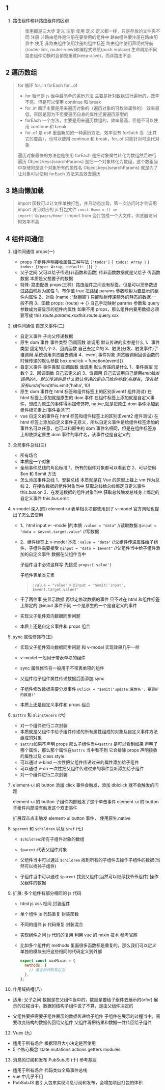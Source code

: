 ## 1

1. 路由组件和非路由组件的区别

   > 使用都是三大步 定义 注册 使用
   > 定义 定义都一样，只是存放的文件夹不同
   > 注册 非路由组件是注册在要使用的组件中 路由组件要注册在路由配置中
   > 使用 非路由组件使用注册的组件标签 路由组件使用声明式导航(router-link, router-view)和编程式导航(push replace)
   > 生命周期不同 路由组件切换时会销毁重建(keep-alive)，而非路由不会

## 2 遍历数组

> for 循环 for..in forEach for...of
>
> - for 循环是 js 当中最简单的遍历方法 主要是针对数组进行遍历的，效率不高，但是可以使用 continue 和 break
> - for..in 循环主要是用来遍历对象的（遍历对象的可枚举属性的） 效率最低，原因是因为不但要遍历自身的属性还要遍历原型的
> - forEach 一个方法，主要是用来遍历数组的，效率最高，但是不可以使用 continue 和 break
> - for..of 是 es6 里面新加的一种遍历方法，效率没有 forEach 高（比其它的要高），也可以使用 continue 和 break，for..of 只能针对可迭代对象
>
> 遍历对象最快的方法也是使用 forEach 是把对象属性转化为数组然后进行遍历
> Object.keys(searchParams) 是把一个对象转化为数组，这个数组当中存储的是这个对象所有的属性名
> Object.keys(searchParams) 就是为了让对象可以使用 forEach 方法来高效去遍历

## 3 路由懒加载

> import 函数可以让文件单独打包，并且动态加载，第一次访问时才会调用 import 访问对应的 js 打包文件 `const Home = () => import('@/pages/Home')`
> import from 会打包成一个大文件，浏览器访问时效率不高

## 4 组件间通信

1. 组件间通信 props(一)

   - props 子组件声明接收属性三种写法 `['todos']` `{ todos: Array }` `{ todos: {type: Array, default: []} }`
   - 父子之间
     父可以给子传递(非函数和函数) 传非函数数据就是父给子 传函数数据 本质是父想要子的数据
   - 特殊:
     路由配置 props(三种）路由组件之间没有标签，但是可以把参数通过路由映射为属性
     1、布尔值 true 把路径 params 参数映射为要显示的组件内属性
     2、对象 {name : '赵丽颖'} 只能映射传递额外的静态的数据 一般不用
     3、函数 props: (route) => {} 自己手动映射 params 参数和 query 参数成为要显示的组件内属性
     如果不用 props，那么组件内要用数据必须要写成 this.$route.params.xxx this.$route.query.xxx

2. 组件间通信 自定义事件(二)

   - 自定义事件
     子向父传递数据
   - 原生 dom 事件
     事件类型 回调函数 谁调用 默认传递的实参是什么
     1、事件类型 固定的几个
     2、回调函数 自己去定义的
     3、触发(分发、触发事件)了谁调用 系统调用浏览器去调用
     4、event 事件对象 浏览器调用回调函数的时候传递的默认参数 box.onclick = function(event){}
   - 自定义事件
     事件类型 回调函数 谁调用 默认传递的是什么
     1、事件类型 无数个
     2、回调函数 自己去定义的
     3、谁调用 自己去调用自己使用$emit触发调用的
     4、默认传递的是什么 默认传递的是自己给的参数 (有就有，没有就没有undefined) this.$emit('haha', 10)
   - 原生 dom 事件在 html 标签和组件标签上的区别(Event1 组件测试)
     在 html 标签上添加就是原生的 dom 事件
     在组件标签上添加就是自定义事件，想成为原生的事件得添加修饰符, native,就是把原生 dom 事件添加到组件根元素上(事件委派了)
   - vue 自定义的事件在 html 标签和组件标签上的区别(Event2 组件测试)
     在 html 标签上添加自定义事件无意义，所以自定义事件是给组件标签添加的
     事件名可以任意，也可以和原生的 dom 事件名相同，但是在组件标签身上即使绑定原生 dom 事件的事件名，该事件也是自定义的

3. 全局事件总线(三)

   - 所有场合
   - 本质是一个对象
   - 全局事件总线的角色标准
     1、所有的组件对象都可以看到它
     2、可以使用 $on 和 $emit 方法
   - 怎么添加事件总线
     1、安装总线 本质就是在 Vue 的原型上挂上 vm 作为总线
     2、在接收数据的组件对象当中 获取总线给总线绑定自定义事件 this.$bus.$on
     3、在发送数据的组件对象当中 获取总线触发总线身上绑定的自定义事件 this.$bus.$emit

4. v-model 深入(四)
   element-ui 表单相关项都使用到了 v-model
   官方网站也提出了怎么去使用

   - 1、html input v- -mode |的本质
     `:value = "data"` //读取数据
     `@input = "data = $event.target.value"` //写数据

   - 2、组件标签上 v-modeI 本质
     `:value = "data"` //父组件传递属性给子组件，子组件需要接受
     `@input = "data = $event"` //父组件当中给子组件添加的自定义事件
     数据在父组件当中

     子组件当中必须这样写
     先接受 `props:['value']`

     子组件表单类元素

     > `:value = "value"` > `@input = "$emit('input', $event.target.value)"`

   - 干了两件事
     先显示数据 再绑定修改数据的事件
     只不过在 html 和组件标签上绑定的 @input 事件不同 一个是原生的一个是自定义的事件

   - 实现父子组件双向数据同步问题

   - 本质上还是自定义事件和 props 组合

5. sync 属性修饰符(五)

   - 实现父子组件双向数据同步问题 和 v-model 实现效果几乎一样
   - v-model 一般用于带表单项的组件
   - sync 属性修饰符一般用于不带表单项的组件

   - 父组件给子组件属性传递数据后面添加.sync
   - 子组件修改数据需要分发事件 `@click = "$emit('update:属性名', 要更新的数据)"`
   - 本质上还是自定义事件和 props 组合

6. `$attrs` 和 `$linsteners` (六)

   - 对一个组件进行二次封装
   - 本质就是父组件中给子组件传递的所有属性组成的对象及自定义事件方法组成的对象
   - `$attrs`如果不声明 props 那么子组件当中`$attrs` 是可以看到如果 声明了哪个属性，那么那个属性在`$attrs` 当中看不到
     它会排除 props 声明接收的属性以及 class style
   - 可以通过 v-bind 一次性把父组件传递过来的属性添加给子组件
   - 可以通过 v-on 一次性把父组件传递过来的事件监听添加给子组件
   - 对一个组件进行二次封装

7. element-ui 的 button 添加 click 事件会触发，添加 dblclick 就不会触发的问题

   element-ui 的 button 子组件内部触发了这个单击事件
   element-ui 的 button 子组件内部没有触发这个双击事件

   扩展双击点击触发 element-ui button 事件， 使用原生.native

8. `$parent` 和 `$children` 以及 `$ref` (七)

   - `$children`:所有子组件对象的数组
   - `$parent`:代表父组件对象

   - 父组件当中可以通过 `$children` 找到所有的子组件去操作子组件的数据(当然可以找孙子组件)
   - 子组件当中可以通过 `$parent` 找到父组件(当然可以继续找爷爷组件) 操作父组件的数据

9. 扩展: 多个组件有部分相同的 js 代码

   - html js css 相同 封装组件

   - 单个组件 js 代码重复 封装函数

   - 不同的组件 js 代码重复 封装混合

   - 实现组件之间 js 代码的复用 利用 vue 的 mixin 技术 参考官网

   - 比如多个组件的 methods 里面很多函数都是重复的，那么我们可以定义单独的模块去把这些相同的代码定义到外部

     ```js
     export const xxxMixin = {
       methods: {
         // 重复的代码写在这
       },
     };
     ```

10. 作用域插槽(八)

- 适用: 父子之间
  数据是在父组件当中的，数据是要给子组件去展示的(vfor)
  展示的过程当中，数据的结构子组件说了不算，是由父组件决定的

- 父组件要把需要子组件展示的数据传递给子组件
  子组件在展示的过程当中，需要改变结构的数据传回给父组件
  父组件再把结果和数据一并传回给子组件

12. Vuex (九)

- 适用于所有场合 根据项目大小决定是否使用
- 5 个核心概念
  state
  mutations
  actions
  getters
  modules

13. 消息的订阅和发布 PubSubJS (十) 参考基友

- 适用于所有场合 代码类似全局事件总线
- vue 中几乎不用
- PubSubJS 要引入包来实现消息订阅和发布，会增加项目打包的体积
